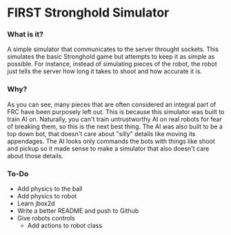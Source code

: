 # FIRST Stronghold Simulator  
  
### What is it?  
A simple simulator that communicates to the server throught sockets. This simulates the basic Stronghold game but attempts to keep it as simple as possible. For instance, instead of simulating pieces of the robot, the robot just tells the server how long it takes to shoot and how accurate it is.  
  
### Why?  
As you can see, many pieces that are often considered an integral part of FRC have been purposely left out. This is because this simulator was built to train AI on. Naturally, you can't train untrustworthy AI on real robots for fear of breaking them, so this is the next best thing. The AI was also built to be a top down bot, that doesn't care about "silly" details like moving its appendages. The AI looks only commands the bots with things like shoot and pickup so it made sense to make a simulator that also doesn't care about those details.  
  
### To-Do  
 - Add physics to the ball  
 - Add physics to robot  
 - Learn jbox2d  
 - Write a better README and push to Github  
 - Give robots controls  
   - Add actions to robot class  